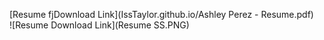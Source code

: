 [Resume fjDownload Link](IssTaylor.github.io/Ashley Perez - Resume.pdf)  
![Resume Download Link](Resume SS.PNG)
